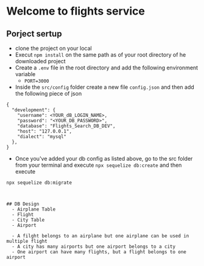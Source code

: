 # Welcome to flights service

## Porject sertup
- clone the project on your local
- Execut `npm install` on the same path as of your root directory of he downloaded project
- Create a `.env` file in the root directory and add the following environment variable 
    - `PORT=3000`
- Inside the `src/config`  folder create a new file `config.json` and then add the following piece of json

```
{
  "development": {
    "username": <YOUR_dB_LOGIN_NAME>,
    "password": "<YOUR_DB_PASSWORD>",
    "database": "Flights_Search_DB_DEV",
    "host": "127.0.0.1",
    "dialect": "mysql"
  },
}

```
- Once you've added your db config as listed above, go to the src folder from your terminal and execute `npx sequelize db:create`
and then execute

`npx sequelize db:migrate`
```


## DB Design
  - Airplane Table
  - Flight 
  - City Table
  - Airport

  - A filght belongs to an airplane but one airplane can be used in multiple flight
  - A city has many airports but one airport belongs to a city
  - One airport can have many flights, but a flight belongs to one airport